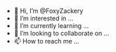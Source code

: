 - 👋 Hi, I’m @FoxyZackery
- 👀 I’m interested in ...
- 🌱 I’m currently learning ...
- 💞️ I’m looking to collaborate on ...
- 📫 How to reach me ...

<!---
FoxyZackery/FoxyZackery is a ✨ special ✨ repository because its `README.md` (this file) appears on your GitHub profile.
You can click the Preview link to take a look at your changes.
--->
